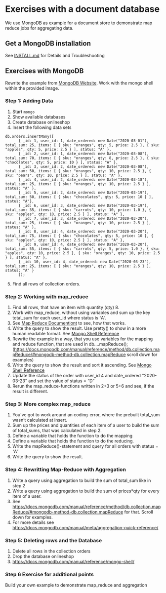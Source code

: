 # Exercises with a document database

We use MongoDB as example for a document store to demonstrate map reduce jobs for aggregating data.

## Get a MongoDB installation

See [INSTALL.md](https://github.com/Digital-Media/big_data/blob/main/document/INSTALL.md) for Details and Troubleshooting

## Exercises with MongoDB

Rewrite the example from [MongoDB Website]( https://docs.mongodb.com/manual/tutorial/map-reduce-examples/).
Work with the mongo shell within the provided image.

### Step 1: Adding Data

1. Start `mongo`
2. Show available databases
3. Create database onlineshop
4. Insert the following data sets

```
db.orders.insertMany([
      { _id: 1, user_id: 1, date_ordered: new Date("2020-03-01"), total_sum: 25, items: [ { sku: "oranges", qty: 5, price: 2.5 }, { sku: "apples", qty: 5, price: 2.5 } ], status: "A" },
      { _id: 2, user_id: 1, date_ordered: new Date("2020-03-08"), total_sum: 70, items: [ { sku: "oranges", qty: 8, price: 2.5 }, { sku: "chocolates", qty: 5, price: 10 } ], status: "A" },
      { _id: 3, user_id: 2, date_ordered: new Date("2020-03-08"), total_sum: 50, items: [ { sku: "oranges", qty: 10, price: 2.5 }, { sku: "pears", qty: 10, price: 2.5 } ], status: "A" },
      { _id: 4, user_id: 2, date_ordered: new Date("2020-03-18"), total_sum: 25, items: [ { sku: "oranges", qty: 10, price: 2.5 } ], status: "A" },
      { _id: 5, user_id: 2, date_ordered: new Date("2020-03-19"), total_sum: 50, items: [ { sku: "chocolates", qty: 5, price: 10 } ], status: "A"},
      { _id: 6, user_id: 3, date_ordered: new Date("2020-03-19"), total_sum: 35, items: [ { sku: "carrots", qty: 10, price: 1.0 }, { sku: "apples", qty: 10, price: 2.5 } ], status: "A" },
      { _id: 7, user_id: 3, date_ordered: new Date("2020-03-20"), total_sum: 25, items: [ { sku: "oranges", qty: 10, price: 2.5 } ], status: "A" },
      { _id: 8, user_id: 4, date_ordered: new Date("2020-03-20"), total_sum: 75, items: [ { sku: "chocolates", qty: 5, price: 10 }, { sku: "apples", qty: 10, price: 2.5 } ], status: "A" },
      { _id: 9, user_id: 4, date_ordered: new Date("2020-03-20"), total_sum: 55, items: [ { sku: "carrots", qty: 5, price: 1.0 }, { sku: "apples", qty: 10, price: 2.5 }, { sku: "oranges", qty: 10, price: 2.5 } ], status: "A" },
      { _id: 10, user_id: 4, date_ordered: new Date("2020-03-23"), total_sum: 25, items: [ { sku: "oranges", qty: 10, price: 2.5 } ], status: "A" }
      ]);
```

5. Find all rows of collection orders.

### Step 2: Working with map_reduce

1. Find all rows, that have an item with quantity (qty) 8.
2. Work with map_reduce, without using variables and sum up the key total_sum for each user_id where status is “A”.
3. See [Map Reduce Documentiont](https://docs.mongodb.com/manual/core/map-reduce/) to see, how that works.
4. Write the query to show the result. Use pretty() to show in a more human readable format. 
 See [Mongo Shell Reference](https://docs.mongodb.com/manual/reference/mongo-shell/)
5. Rewrite the example in a way, that you use variables for the mapping and reduce function, that are used in db….mapReduce(); (https://docs.mongodb.com/manual/reference/method/db.collection.mapReduce/#mongodb-method-db.collection.mapReduce scroll down for examples)
6. Write the query to show the result and sort it ascending.
 See [Mongo Shell Reference](https://docs.mongodb.com/manual/reference/mongo-shell/)
7. Update the status of the order with user_id 4 and date_ordered "2020-03-23" and set the value of status = “D”
8. Rerun the map_reduce-functions written in 2+3 or 5+6 and see, if the result is different.

### Step 3: More complex map_reduce

1. You’ve got to work around an coding-error, where the prebuilt total_sum wasn’t calculated at insert.
2. Sum up the prices and quantities of each item of a user to build the sum of total_sums, that was calculated in step 2.
3. Define a variable that holds the function to do the mapping
4. Define a variable that holds the function to do the reducing.
5. Write the mapReduce()-statement and query for all orders with status = “A”
6. Write the query to show the result.

### Step 4: Rewritting Map-Reduce with Aggregation

1. Write a query using aggregation to build the sum of total_sum like in step 2
2. Write a query using aggregation to build the sum of prices*qty for every item of a user.
3. See  https://docs.mongodb.com/manual/reference/method/db.collection.mapReduce/#mongodb-method-db.collection.mapReduce for that. Scroll down for examples.
4. For more details see https://docs.mongodb.com/manual/meta/aggregation-quick-reference/

### Step 5: Deleting rows and the Database

1. Delete all rows in the collection orders
2. Drop the database onlineshop
3. https://docs.mongodb.com/manual/reference/mongo-shell/
      
### Step 6 Exercise for additional points

Build your own example to demonstrate map_reduce and aggregation


